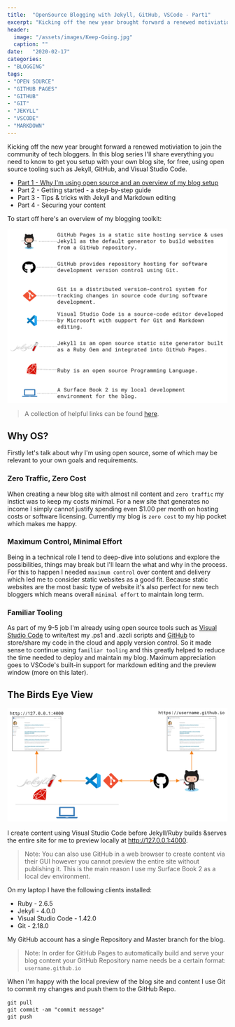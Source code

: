 ```yaml
---
title:  "OpenSource Blogging with Jekyll, GitHub, VSCode - Part1"
excerpt: "Kicking off the new year brought forward a renewed motiviation to join the community of tech bloggers. In this blog series I'll share everything you need to know to get you setup with your own blog site, for free, using open source tooling such as Jekyll, GitHub, and Visual Studio Code."
header:
  image: "/assets/images/Keep-Going.jpg"
  caption: ""
date:   "2020-02-17"
categories: 
- "BLOGGING"
tags: 
- "OPEN SOURCE"
- "GITHUB PAGES"
- "GITHUB"
- "GIT"
- "JEKYLL"
- "VSCODE"
- "MARKDOWN"
---
```

Kicking off the new year brought forward a renewed motiviation to join the community of tech bloggers. In this blog series I'll share everything you need to know to get you setup with your own blog site, for free, using open source tooling such as Jekyll, GitHub, and Visual Studio Code.

* [Part 1 - Why I'm using open source and an overview of my blog setup][Part1]
* Part 2 - Getting started - a step-by-step guide
* Part 3 - Tips & tricks with Jekyll and Markdown editing
* Part 4 - Securing your content


To start off here's an overview of my blogging toolkit:

![OpenSourceBlogDependencies](/assets/images/OpenSourceBlogDependencies.png) 
> A collection of helpful links can be found [here][BloggingToolkit].

## Why OS?
Firstly let's talk about why I'm using open source, some of which may be relevant to your own goals and requirements.

### Zero Traffic, Zero Cost
When creating a new blog site with almost nil content and `zero traffic` my instict was to keep my costs minimal. For a new site that generates no income I simply cannot justify spending even $1.00 per month on hosting costs or software licensing. Currently my blog is `zero cost` to my hip pocket which makes me happy.

### Maximum Control, Minimal Effort
Being in a technical role I tend to deep-dive into solutions and explore the possibilities, things may break but I'll learn the what and why in the process. For this to happen I needed `maximum control` over content and delivery which led me to consider static websites as a good fit. Because static websites are the most basic type of website it's also perfect for new tech bloggers which means overall `minimal effort` to maintain long term.

### Familiar Tooling
As part of my 9-5 job I'm already using open source tools such as [Visual Studio Code][VisualStudioCode] to write/test my .ps1 and .azcli scripts and [GitHub][GitHub] to store/share my code in the cloud and apply version control. So it made sense to continue using `familiar tooling` and this greatly helped to reduce the time needed to deploy and maintain my blog. Maximum appreciation goes to VSCode's built-in support for markdown editing and the preview window (more on this later).


## The Birds Eye View
![OpenSourceBlogOverview](/assets/images/OpenSourceBlogDiagram.png)

I create content using Visual Studio Code before Jekyll/Ruby builds &serves the entire site for me to preview locally at http://127.0.0.1:4000. 

> Note: You can also use GitHub in a web browser to create content via their GUI however you cannot preview the entire site without publishing it. This is the main reason I use my Surface Book 2 as a local dev environment.

On my laptop I have the following clients installed:
- Ruby - 2.6.5
- Jekyll - 4.0.0
- Visual Studio Code - 1.42.0
- Git - 2.18.0

My GitHub account has a single Repository and Master branch for the blog.

> Note: In order for GitHub Pages to automatically build and serve your blog content your GitHub Repository name needs be a certain format: `username.github.io`

When I'm happy with the local preview of the blog site and content I use Git to commit my changes and push them to the GitHub Repo.

```
git pull
git commit -am "commit message"
git push
```

[Part1]:"https://jesseloudon.github.io/blogging/OpenSource-Blogging-with-Jekyll,-GitHub,-VSCode-Part1/"
[Jekyll]:https://jekyllrb.com/
[JekyllWindowsInstall]:https://jekyllrb.com/docs/installation/windows/
[GitHubPages]:https://pages.github.com/
[GitHub]:https://github.com/
[GitHubGuides]:https://guides.github.com/
[RubyInstaller]:https://github.com/oneclick/rubyinstaller2/releases
[MinimalMistakes]:https://mmistakes.github.io/minimal-mistakes/
[MinimalMistakesQuickStart]:https://mmistakes.github.io/minimal-mistakes/docs/quick-start-guide/
[GitHubHostedRunnersAzure]:https://help.github.com/en/actions/reference/virtual-environments-for-github-hosted-runners
[VisualStudioCode]:https://code.visualstudio.com/download
[BloggingToolkit]:https://jesseloudon.github.io/BloggingToolkit/